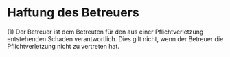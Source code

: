 # Haftung des Betreuers

(1) Der Betreuer ist dem Betreuten für den aus einer Pflichtverletzung entstehenden Schaden verantwortlich. Dies gilt nicht, wenn der Betreuer die Pflichtverletzung nicht zu vertreten hat.